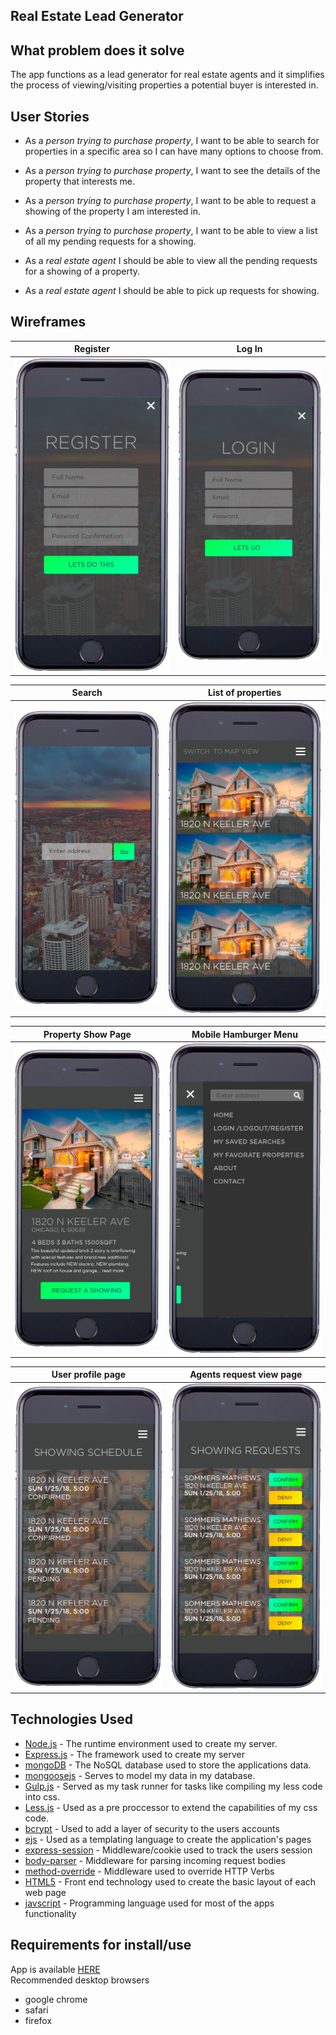 ## Real Estate Lead Generator

## What problem does it solve
The app functions as a lead generator for real estate agents and it simplifies the process of viewing/visiting properties a potential buyer is interested in.

## User Stories

* As a _person trying to purchase property_, I want to be able to search for properties in a specific area so I can have many options to choose from.

* As a _person trying to purchase property_, I want to see the details of the property that interests me.

* As a _person trying to purchase property_, I want to be able to request a showing of the property I am interested in.

* As a _person trying to purchase property_, I want to be able to view a list of all my pending requests for a showing.

* As a _real estate agent_ I should be able to view all the pending requests for a showing of a property.

* As a _real estate agent_ I should be able to pick up requests for showing. 

## Wireframes

Register                   |  Log In
:-------------------------:|:-------------------------:
![](./imgs/registerFrame.png)  |  ![](./imgs/loginFrame.png)

Search                     |  List of properties
:-------------------------:|:-------------------------:
![](./imgs/searchFrame.png)|  ![](./imgs/showPropertiesFrame.png)

Property Show Page         |  Mobile Hamburger Menu
:-------------------------:|:-------------------------:
![](./imgs/showIndividualPropertyFrame.png)|  ![](./imgs/mobileMenuFrame.png)

User profile page         |  Agents request view page
:-------------------------:|:-------------------------:
![](./imgs/showrequests.png)|  ![](./imgs/xhowagentrequests.png)

## Technologies Used
* <a href="https://nodejs.org/en/">Node.js</a> - The runtime environment used to create my server.
* <a href="https://expressjs.com/">Express.js</a> - The framework used to create my server
* <a href="https://www.mongodb.com/">mongoDB</a> - The NoSQL database used to store the applications data.
* <a href="http://mongoosejs.com/">mongoosejs</a> - Serves to model my data in my database.
* <a href="https://gulpjs.com/">Gulp.js</a> - Served as my task runner for tasks like compiling my less code into css.
* <a href="http://lesscss.org/">Less.js</a> - Used as a pre proccessor to extend the capabilities of my css code.
* <a href="https://www.npmjs.com/package/bcrypt">bcrypt</a> - Used to add a layer of security to the users accounts
* <a href="http://ejs.co/">ejs</a> - Used as a templating language to create the application's pages
* <a href="https://github.com/expressjs/session">express-session</a> - Middleware/cookie used to track the users session 
* <a href="https://github.com/expressjs/body-parser">body-parser</a> - Middleware for parsing incoming request bodies 
* <a href="https://github.com/expressjs/method-override">method-override</a> - Middleware used to override HTTP Verbs
* <a href="https://en.wikipedia.org/wiki/HTML">HTML5</a> - Front end technology used to create the basic layout of each web page
* <a href="https://www.javascript.com/">javscript</a> - Programming language used for most of the apps functionality

## Requirements for install/use
App is available <a href="#">HERE</a><br>
Recommended desktop browsers<br>
* google chrome
* safari
* firefox
